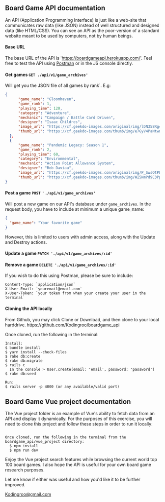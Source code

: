 ## Board Game API documentation

An API (Application Programming Interface) is just like a web-site that communicates raw data (like JSON) instead of well structured and designed data (like HTML/CSS). You can see an API as the poor-version of a standard website meant to be used by computers, not by human beings.

#### Base URL

The base URL of the API is 'https://boardgameapi.herokuapp.com/'. Feel free to test the API using [Postman](https://www.getpostman.com/) or in the JS console directly.

#### Get games `GET ./api/v1/game_archives'`

Will get you the JSON file of all games by rank`. E.g:

```json
{
      "game_name": "Gloomhaven",
      "game_rank": 1,
      "playing_time": 120,
      "category": "Adventure",
      "mechanic": "Campaign / Battle Card Driven",
      "designer": "Isaac Childres",
      "image_url": "https://cf.geekdo-images.com/original/img/lDN358RgcYvQfYYN6Oy2TXpifyM=/0x0/pic2437871.jpg",
      "thumb_url": "https://cf.geekdo-images.com/thumb/img/e7GyV4PaNtwmalU-EQAGecwoBSI=/fit-in/200x150/pic2437871.jpg"
  },
  {
      "game_name": "Pandemic Legacy: Season 1",
      "game_rank": 2,
      "playing_time": 60,
      "category": "Environmental",
      "mechanic": "Action Point Allowance System",
      "designer": "Rob Daviau",
      "image_url": "https://cf.geekdo-images.com/original/img/P_SwsOtPLqgk2ScCgI2YrI9Rg6I=/0x0/pic2452831.png",
      "thumb_url": "https://cf.geekdo-images.com/thumb/img/WI5NmPd9C3PpRvHKoP4a0Ettlao=/fit-in/200x150/pic2452831.png"
}
```

#### Post a game `POST './api/v1/game_archives'`

Will post a new game on our API's database under `game_archives`.
In the request body, you have to include at minimum a unique game_name:

```json
{
  "game_name": "Your favorite game"
}
```
However, this is limited to users with admin access, along with the Update and Destroy actions.

#### Update a game `PATCH './api/v1/game_archives/:id'`
#### Remove a game `DELETE './api/v1/game_archives/:id'`

If you wish to do this using Postman, please be sure to include:
```
Content-Type: `application/json`
X-User-Email: `youremail@email.com`
X-User-Token: `your token from when your create your user in the terminal`
```

#### Cloning the API locally

From Github, you may click Clone or Download, and then clone to your local harddrive.
https://github.com/Kodingroo/boardgame_api

Once cloned, run the following in the terminal:

```
Install:
$ bundle install
$ yarn install --check-files
$ rake db:create
$ rake db:migrate
$ rails c
  In the console > User.create(email: 'email', password: 'password')
$ rake db:seed

Run:
$ rails server -p 4000 (or any available/valid port)
```

## Board Game Vue project documentation

The Vue project folder is an example of Vue's ability to fetch data from an API and display it dynamically. For the purposes of this exercise, you will need to clone this project and follow these steps in order to run it locally:

```

Once cloned, run the following in the terminal from the boardgame_api/vue_project directory:
  $ npm install
  $ npm run dev

```
Enjoy the Vue project search features while browsing the current world top 100 board games. I also hope the API is useful for your own board game research purposes. 

Let me know if either was useful and how you'd like it to be further improved.

Kodingroo@gmail.com

